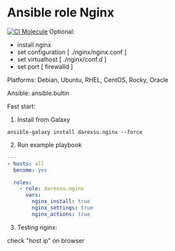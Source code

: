 # Ansible role Nginx
[![CI Molecule](https://github.com/darexsu/ansible-role-nginx/actions/workflows/ci.yml/badge.svg)](https://github.com/darexsu/ansible-role-nginx/actions/workflows/ci.yml)
Optional:
  - install nginx
  - set configuration [ ./nginx/nginx.conf ]
  - set virtualhost [ ./nginx/conf.d ]
  - set port [ firewalld ]

Platforms: Debian, Ubuntu, RHEL, CentOS, Rocky, Oracle

Ansible: ansible.bultin

Fast start:
1) Install from Galaxy
```
ansible-galaxy install darexsu.nginx --force
```
2) Run example playbook
```yaml
---
- hosts: all
  become: yes

  roles:
    - role: darexsu.nginx
      vars:
        nginx_install: true
        nginx_settings: true
        nginx_actions: true
```
3) Testing nginx:

check "host ip" on browser